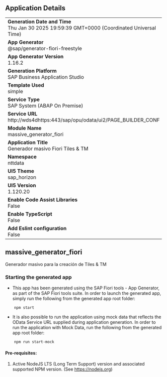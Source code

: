 ## Application Details
|               |
| ------------- |
|**Generation Date and Time**<br>Thu Jan 30 2025 19:59:39 GMT+0000 (Coordinated Universal Time)|
|**App Generator**<br>@sap/generator-fiori-freestyle|
|**App Generator Version**<br>1.16.2|
|**Generation Platform**<br>SAP Business Application Studio|
|**Template Used**<br>simple|
|**Service Type**<br>SAP System (ABAP On Premise)|
|**Service URL**<br>http://wds4dhttps:443/sap/opu/odata/ui2/PAGE_BUILDER_CONF|
|**Module Name**<br>massive_generator_fiori|
|**Application Title**<br>Generador masivo Fiori Tiles &amp; TM|
|**Namespace**<br>nttdata|
|**UI5 Theme**<br>sap_horizon|
|**UI5 Version**<br>1.120.20|
|**Enable Code Assist Libraries**<br>False|
|**Enable TypeScript**<br>False|
|**Add Eslint configuration**<br>False|

## massive_generator_fiori

Generador masivo para la creación de Tiles &amp; TM

### Starting the generated app

-   This app has been generated using the SAP Fiori tools - App Generator, as part of the SAP Fiori tools suite.  In order to launch the generated app, simply run the following from the generated app root folder:

```
    npm start
```

- It is also possible to run the application using mock data that reflects the OData Service URL supplied during application generation.  In order to run the application with Mock Data, run the following from the generated app root folder:

```
    npm run start-mock
```

#### Pre-requisites:

1. Active NodeJS LTS (Long Term Support) version and associated supported NPM version.  (See https://nodejs.org)


